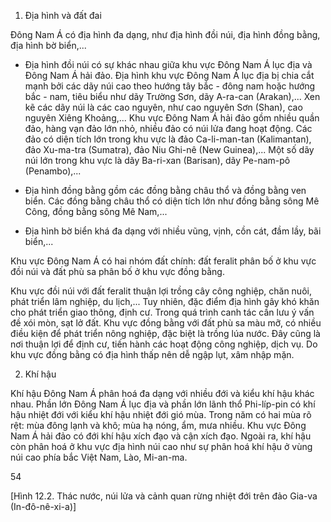 1. Địa hình và đất đai

Đông Nam Á có địa hình đa dạng, như địa hình đồi núi, địa hình đồng bằng, địa hình bờ biển,...

- Địa hình đồi núi có sự khác nhau giữa khu vực Đông Nam Á lục địa và Đông Nam Á hải đảo. Địa hình khu vực Đông Nam Á lục địa bị chia cắt mạnh bởi các dãy núi cao theo hướng tây bắc - đông nam hoặc hướng bắc - nam, tiêu biểu như dãy Trường Sơn, dãy A-ra-can (Arakan),... Xen kẽ các dãy núi là các cao nguyên, như cao nguyên Sơn (Shan), cao nguyên Xiêng Khoảng,... Khu vực Đông Nam Á hải đảo gồm nhiều quần đảo, hàng vạn đảo lớn nhỏ, nhiều đảo có núi lửa đang hoạt động. Các đảo có diện tích lớn trong khu vực là đảo Ca-li-man-tan (Kalimantan), đảo Xu-ma-tra (Sumatra), đảo Niu Ghi-nê (New Guinea),... Một số dãy núi lớn trong khu vực là dãy Ba-ri-xan (Barisan), dãy Pe-nam-pô (Penambo),...

- Địa hình đồng bằng gồm các đồng bằng châu thổ và đồng bằng ven biển. Các đồng bằng châu thổ có diện tích lớn như đồng bằng sông Mê Công, đồng bằng sông Mê Nam,...

- Địa hình bờ biển khá đa dạng với nhiều vũng, vịnh, cồn cát, đầm lầy, bãi biển,...

Khu vực Đông Nam Á có hai nhóm đất chính: đất feralit phân bố ở khu vực đồi núi và đất phù sa phân bố ở khu vực đồng bằng.

Khu vực đồi núi với đất feralit thuận lợi trồng cây công nghiệp, chăn nuôi, phát triển lâm nghiệp, du lịch,... Tuy nhiên, đặc điểm địa hình gây khó khăn cho phát triển giao thông, định cư. Trong quá trình canh tác cần lưu ý vấn đề xói mòn, sạt lở đất. Khu vực đồng bằng với đất phù sa màu mỡ, có nhiều điều kiện để phát triển nông nghiệp, đặc biệt là trồng lúa nước. Đây cũng là nơi thuận lợi để định cư, tiến hành các hoạt động công nghiệp, dịch vụ. Do khu vực đồng bằng có địa hình thấp nên dễ ngập lụt, xâm nhập mặn.

2. Khí hậu

Khí hậu Đông Nam Á phân hoá đa dạng với nhiều đới và kiểu khí hậu khác nhau. Phần lớn Đông Nam Á lục địa và phần lớn lãnh thổ Phi-líp-pin có khí hậu nhiệt đới với kiểu khí hậu nhiệt đới gió mùa. Trong năm có hai mùa rõ rệt: mùa đông lạnh và khô; mùa hạ nóng, ẩm, mưa nhiều. Khu vực Đông Nam Á hải đảo có đới khí hậu xích đạo và cận xích đạo. Ngoài ra, khí hậu còn phân hoá ở khu vực địa hình núi cao như sự phân hoá khí hậu ở vùng núi cao phía bắc Việt Nam, Lào, Mi-an-ma.

54

[Hình 12.2. Thác nước, núi lửa và cảnh quan rừng nhiệt đới trên đảo Gia-va (In-đô-nê-xi-a)]